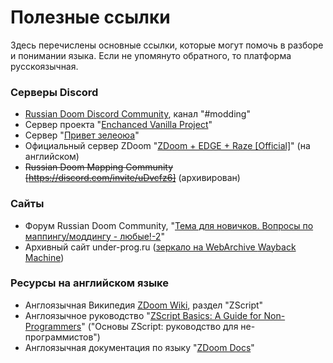 # Полезные ссылки

Здесь перечислены основные ссылки, которые могут помочь в разборе и понимании языка. Если не упомянуто обратного, то платформа русскоязычная.

### Серверы Discord

* [Russian Doom Discord Community](https://discord.com/invite/XbcHpc8), канал "#modding"
* Сервер проекта "[Enchanced Vanilla Project](https://discord.com/invite/CuqpyK7)"
* Сервер "[Привет зелеоюа](https://discord.com/invite/xWhQcP7)"
* Официальный сервер ZDoom "[ZDoom + EDGE + Raze \[Official\]](https://discord.com/invite/tmTSDTp)" (на английском)
* ~~Russian Doom Mapping Community \[https://discord.com/invite/uDvcfz6]~~ (архивирован)

### Сайты

* Форум Russian Doom Community, "[Тема для новичков. Вопросы по маппингу/моддингу - любые!-2](https://i.iddqd.ru/viewtopic.php?t=1903)"
* Архивный сайт under-prog.ru ([зеркало на WebArchive ](https://web.archive.org/web/20240810205640/https://under-prog.ru/category/doom_2/doom_2_%D0%BC%D0%BE%D0%B4%D0%B4%D0%B8%D0%BD%D0%B3/)[Wayback Machine](https://web.archive.org/web/20240810205640/https://under-prog.ru/category/doom_2/doom_2_%D0%BC%D0%BE%D0%B4%D0%B4%D0%B8%D0%BD%D0%B3/))

### Ресурсы на английском языке

* Англоязычная Википедия [ZDoom Wiki](https://zdoom.org/wiki/ZScript), раздел "ZScript"
* Англоязычное руководство "[ZScript Basics: A Guide for Non-Programmers](https://github.com/jekyllgrim/ZScript_Basics)" ("Основы ZScript: руководство для не-программистов")
* Англоязычная документация по языку "[ZDoom Docs](https://github.com/marrub--/zdoom-doc)"
